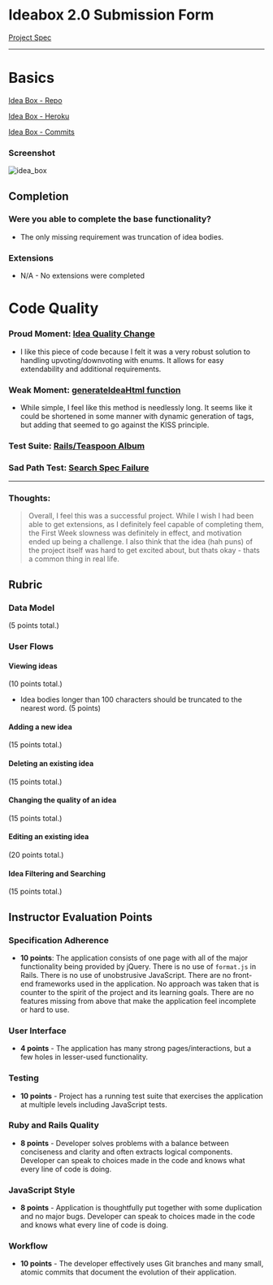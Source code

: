 # Ideabox 2.0 Submission Form
[Project Spec](https://github.com/turingschool/curriculum/blob/master/source/projects/revenge_of_idea_box.markdown)

------

# Basics

[Idea Box - Repo](https://github.com/Riizu/idea_box)

[Idea Box - Heroku](https://boiling-dawn-58829.herokuapp.com/)

[Idea Box - Commits](https://github.com/Riizu/idea_box/commits/master)

### Screenshot
![idea_box](http://i.imgur.com/cMG3dp8.png)

## Completion

### Were you able to complete the base functionality?
* The only missing requirement was truncation of idea bodies.

### Extensions
* N/A - No extensions were completed

# Code Quality

### Proud Moment: [Idea Quality Change](https://github.com/Riizu/idea_box/blob/master/app/models/idea.rb)
* I like this piece of code because I felt it was a very robust solution to handling upvoting/downvoting with enums. It allows for easy extendability and additional requirements.

### Weak Moment: [generateIdeaHtml function](https://github.com/Riizu/idea_box/blob/master/app/assets/javascripts/idea.js)
* While simple, I feel like this method is needlessly long. It seems like it could be shortened in some manner with dynamic generation of tags, but adding that seemed to go against the KISS principle.

### Test Suite: [Rails/Teaspoon Album](http://imgur.com/a/XsmDU)

### Sad Path Test: [Search Spec Failure](https://github.com/Riizu/idea_box/blob/master/spec/features/visitor_can_search_ideas_spec.rb)

-----

### Thoughts:
> Overall, I feel this was a successful project. While I wish I had been able to get extensions, as I definitely feel capable of completing them, the First Week slowness was definitely in effect, and motivation ended up being a challenge. I also think that the idea (hah puns) of the project itself was hard to get excited about, but thats okay - thats a common thing in real life.

## Rubric

### Data Model

(5 points total.)

### User Flows

#### Viewing ideas

(10 points total.)

* Idea bodies longer than 100 characters should be truncated to the nearest word. (5 points)

#### Adding a new idea

(15 points total.)


#### Deleting an existing idea

(15 points total.)


#### Changing the quality of an idea

(15 points total.)


#### Editing an existing idea

(20 points total.)


#### Idea Filtering and Searching

(15 points total.)

## Instructor Evaluation Points

### Specification Adherence

* **10 points**: The application consists of one page with all of the major functionality being provided by jQuery. There is no use of `format.js` in Rails. There is no use of unobstrusive JavaScript. There are no front-end frameworks used in the application. No approach was taken that is counter to the spirit of the project and its learning goals. There are no features missing from above that make the application feel incomplete or hard to use.

### User Interface

* **4 points** - The application has many strong pages/interactions, but a few holes in lesser-used functionality.

### Testing

* **10 points** - Project has a running test suite that exercises the application at multiple levels including JavaScript tests.

### Ruby and Rails Quality

* **8 points** - Developer solves problems with a balance between conciseness and clarity and often extracts logical components. Developer can speak to choices made in the code and knows what every line of code is doing.

### JavaScript Style

* **8 points** - Application is thoughtfully put together with some duplication and no major bugs. Developer can speak to choices made in the code and knows what every line of code is doing.

### Workflow

* **10 points** - The developer effectively uses Git branches and many small, atomic commits that document the evolution of their application.
